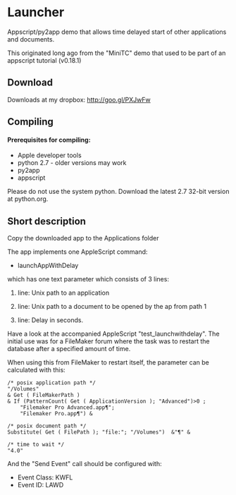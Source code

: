 Launcher
========

Appscript/py2app demo that allows time delayed start of other applications and documents.

This originated long ago from the "MiniTC" demo that used to be part of an appscript tutorial (v0.18.1)


## Download ##
Downloads at my dropbox: http://goo.gl/PXJwFw


## Compiling ##

#### Prerequisites for compiling: ####


+ Apple developer tools
+ python 2.7 - older versions may work
+ py2app
+ appscript


Please do not use the system python. Download the latest 2.7 32-bit version at python.org.


## Short description ##


Copy the downloaded app to the Applications folder

The app implements one AppleScript command: 

- launchAppWithDelay

which has one text parameter which consists of 3 lines:

1. line: Unix path to an application

2. line: Unix path to a document to be opened by the ap from path 1

3. line: Delay in seconds.

Have a look at the accompanied AppleScript "test_launchwithdelay". The initial use was for a FileMaker forum where the task was to restart the database after a specified
amount of time.

When using this from FileMaker to restart itself, the parameter can be calculated
with this:

```
/* posix application path */
"/Volumes"
& Get ( FileMakerPath )
& If (PatternCount( Get ( ApplicationVersion ); "Advanced")>0 ;
    "Filemaker Pro Advanced.app¶";
    "Filemaker Pro.app¶") &

/* posix document path */
Substitute( Get ( FilePath ); "file:"; "/Volumes")  &"¶" &

/* time to wait */
"4.0"
```

And the "Send Event" call should be configured with:
+ Event Class: KWFL
+ Event ID: LAWD


